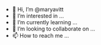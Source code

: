 - 👋 Hi, I’m @maryavitt
- 👀 I’m interested in ...
- 🌱 I’m currently learning ...
- 💞️ I’m looking to collaborate on ...
- 📫 How to reach me ...

<!---
maryavitt/maryavitt is a ✨ special ✨ repository because its `README.md` (this file) appears on your GitHub profile.
You can click the Preview link to take a look at your changes.
--->
